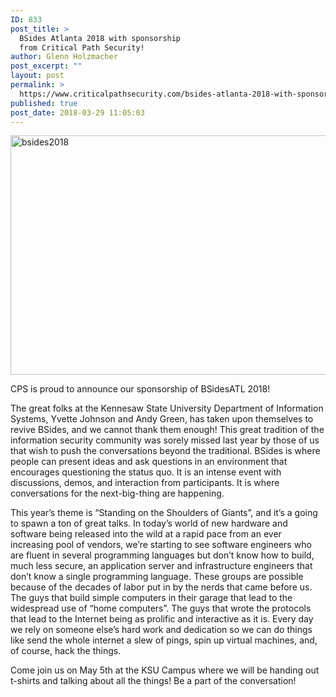 ```yaml
---
ID: 833
post_title: >
  BSides Atlanta 2018 with sponsorship
  from Critical Path Security!
author: Glenn Holzmacher
post_excerpt: ""
layout: post
permalink: >
  https://www.criticalpathsecurity.com/bsides-atlanta-2018-with-sponsorship-from-critical-path-security/
published: true
post_date: 2018-03-29 11:05:03
---
```

<img src="https://www.criticalpathsecurity.com/wp-content/uploads/2018/03/bsides2018.png" alt="bsides2018" width="543" height="383" />

CPS is proud to announce our sponsorship of BSidesATL 2018!

The great folks at the Kennesaw State University Department of Information Systems, Yvette Johnson and Andy Green, has taken upon themselves to revive BSides, and we cannot thank them enough! This great tradition of the information security community was sorely missed last year by those of us that wish to push the conversations beyond the traditional. BSides is where people can present ideas and ask questions in an environment that encourages questioning the status quo. It is an intense event with discussions, demos, and interaction from participants. It is where conversations for the next-big-thing are happening.

This year’s theme is “Standing on the Shoulders of Giants”, and it’s a going to spawn a ton of great talks. In today’s world of new hardware and software being released into the wild at a rapid pace from an ever increasing pool of vendors, we’re starting to see software engineers who are fluent in several programming languages but don’t know how to build, much less secure, an application server and infrastructure engineers that don’t know a single programming language. These groups are possible because of the decades of labor put in by the nerds that came before us. The guys that build simple computers in their garage that lead to the widespread use of “home computers”. The guys that wrote the protocols that lead to the Internet being as prolific and interactive as it is. Every day we rely on someone else’s hard work and dedication so we can do things like send the whole internet a slew of pings, spin up virtual machines, and, of course, hack the things.

Come join us on May 5th at the KSU Campus where we will be handing out t-shirts and talking about all the things! Be a part of the conversation!

&nbsp;